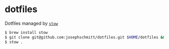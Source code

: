 # dotfiles

Dotfiles managed by [`stow`](https://formulae.brew.sh/formula/stow)

```sh
$ brew install stow
$ git clone git@github.com:josephschmitt/dotfiles.git $HOME/dotfiles && cd $HOME/dotfiles
$ stow .
```
